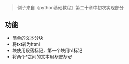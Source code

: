 > 例子来自《python基础教程》第二十章中初次实现部分

## 功能

- 简单的文本分块
- 将txt转为html
- 块使用段落标记，第一个块用h1标记 
- 将两个*之间的文本用<em>标签标记
